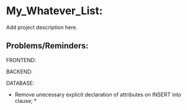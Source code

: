 # My_Whatever_List:
Add project description here.

## Problems/Reminders:
FRONTEND:

BACKEND:

DATABASE:
- Remove unecessary explicit declaration of attributes on INSERT into clause; *
